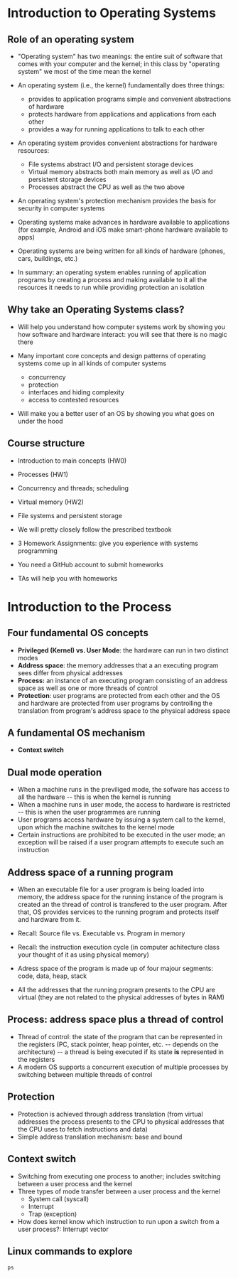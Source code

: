 # Introduction to Operating Systems #

## Role of an operating system ##

- "Operating system" has two meanings: the entire suit of software
  that comes with your computer and the kernel; in this class by
  "operating system" we most of the time mean the kernel

- An operating system (i.e., the kernel) fundamentally does three
  things:
  - provides to application programs simple and convenient
  abstractions of hardware
  - protects hardware from applications and applications from each
    other
  - provides a way for running applications to talk to each other

- An operating system provides convenient abstractions for hardware
  resources:
  - File systems abstract I/O and persistent storage devices
  - Virtual memory abstracts both main memory as well as I/O and
    persistent storage devices
  - Processes abstract the CPU as well as the two above

- An operating system's protection mechanism provides the basis for
  security in computer systems

- Operating systems make advances in hardware available to
  applications (for example, Android and iOS make smart-phone hardware
  available to apps)

- Operating systems are being written for all kinds of hardware
  (phones, cars, buildings, etc.)

- In summary: an operating system enables running of application
  programs by creating a process and making available to it all the
  resources it needs to run while providing protection an isolation

## Why take an Operating Systems class? ##

- Will help you understand how computer systems work by showing you
  how software and hardware interact: you will see that there is no
  magic there

- Many important core concepts and design patterns of operating
  systems come up in all kinds of computer systems
  - concurrency
  - protection
  - interfaces and hiding complexity
  - access to contested resources

- Will make you a better user of an OS by showing you what goes on
  under the hood

## Course structure ##

- Introduction to main concepts (HW0)
- Processes (HW1)
- Concurrency and threads; scheduling
- Virtual memory (HW2)
- File systems and persistent storage

- We will pretty closely follow the prescribed textbook

- 3 Homework Assignments: give you experience with systems programming
- You need a GitHub account to submit homeworks
- TAs will help you with homeworks


# Introduction to the Process #

## Four fundamental OS concepts ##
- **Privileged (Kernel) vs. User Mode**: the hardware can run in two distinct
    modes
- **Address space**: the memory addresses that a an executing program
    sees differ from physical addresses
- **Process:** an instance of an executing program consisting of an
    address space as well as one or more threads of control	
- **Protection**:  user programs are protected from each other and the
    OS and hardware are protected from user programs by controlling
    the translation from program's address space to the physical
    address space

## A fundamental OS mechanism ##

- **Context switch**

## Dual mode operation ##

- When a machine runs in the previliged mode, the sofware has access
   to all the hardware -- this is when the kernel is running
- When a machine runs in user mode, the access to hardware is
  restricted -- this is when the user programmes are running
- User programs access hardware by issuing a system call to the
  kernel, upon which the machine switches to the kernel mode
- Certain instructions are prohibited to be executed in the user mode;
  an exception will be raised if a user program attempts to execute
  such an instruction

## Address space of a running program ##

- When an executable file for a user program is being loaded into
  memory, the address space for the running instance of the program is
  created an the thread of control is transfered to the user
  program. After that, OS provides services to the running program and
  protects itself and hardware from it.

- Recall: Source file vs. Executable vs. Program in memory

- Recall: the instruction execution cycle (in computer achitecture
  class your thought of it as using physical memory)

- Adress space of the program is made up of four majour segments:
  code, data, heap, stack

- All the addresses that the running program presents to the CPU are
  virtual (they are not related to the physical addresses of bytes in
  RAM)

## Process: address space plus a thread of control ##

- Thread of control: the state of the program that can be represented
  in the registers (PC, stack pointer, heap pointer, etc. -- depends
  on the architecture) -- a thread is being executed if its state
  **is** represented in the registers
- A modern OS supports a concurrent execution of multiple processes by
  switching between multiple threads of control


## Protection ##

- Protection is achieved through address translation (from virtual
  addresses the process presents to the CPU to physical addresses that
  the CPU uses to fetch instructions and data)
- Simple address translation mechanism: base and bound

## Context switch ##

- Switching from executing one process to another; includes switching
  between a user process and the kernel
- Three types of mode transfer between a user process and the kernel
  - System call (syscall)
  - Interrupt
  - Trap (exception)
- How does kernel know which instruction to run upon a switch from a
  user process?: Interrupt vector

## Linux commands to explore ##

`ps`

